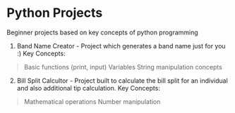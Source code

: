 # Python Projects
Beginner projects based on key concepts of python programming

1. Band Name Creator - Project which generates a band name just for you :)
Key Concepts:
  >Basic functions (print, input)
  >Variables
  >String manipulation concepts

2. Bill Split Calcultor - Project built to calculate the bill split for an individual and also additional tip calculation.
Key Concepts:
  >Mathematical operations
  >Number manipulation
